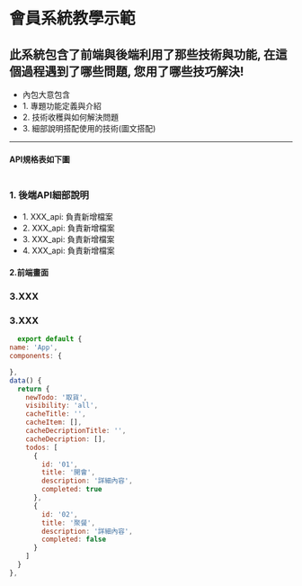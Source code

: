 <h1>會員系統教學示範</h1>
<h2>此系統包含了前端與後端利用了那些技術與功能, 在這個過程遇到了哪些問題, 您用了哪些技巧解決!</h2>
<ul>
    <li>內包大意包含</li>
    <li>1. 專題功能定義與介紹</li>
    <li>2. 技術收穫與如何解決問題</li>
    <li>3. 細部說明搭配使用的技術(圖文搭配)</li>
</ul>
<hr>
<h4>API規格表如下圖</h4>
<img src="https://webdemorichie.000webhostapp.com/git_file/mem.png" alt="">
<h3>1. 後端API細部說明</h3>
<ul>
    <li>1. XXX_api: 負責新增檔案</li>
    <li>2. XXX_api: 負責新增檔案</li>
    <li>3. XXX_api: 負責新增檔案</li>
    <li>4. XXX_api: 負責新增檔案</li>
</ul>

<h4>2.前端畫面</h4>
<h3>3.XXX</h3>
<h3>3.XXX</h3>
    
  ```js
    export default {
  name: 'App',
  components: {

  },
  data() {
    return {
      newTodo: '取貨',
      visibility: 'all',
      cacheTitle: '',
      cacheItem: [],
      cacheDecriptionTitle: '',
      cacheDecription: [],
      todos: [
        {
          id: '01',
          title: '開會',
          description: '詳細內容',
          completed: true
        },
        {
          id: '02',
          title: '聚餐',
          description: '詳細內容',
          completed: false
        }
      ]
    }
  },
```

